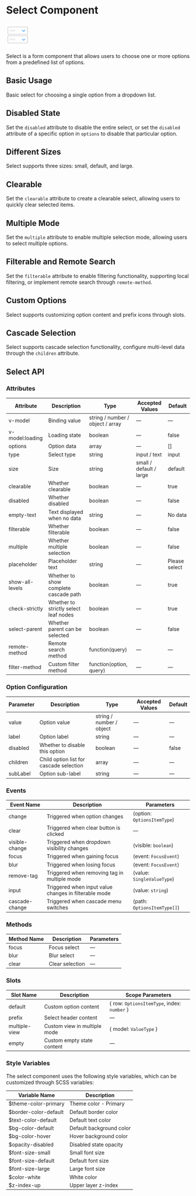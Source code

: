 <script setup lang="ts">
import selectBasic from '../examples/select/basic.vue'
import selectDisabled from '../examples/select/disabled.vue'
import selectSize from '../examples/select/size.vue'
import selectClearable from '../examples/select/clearable.vue'
import selectMultiple from '../examples/select/multiple.vue'
import selectFilterable from '../examples/select/filterable.vue'
import selectCustom from '../examples/select/custom.vue'
import selectCascade from '../examples/select/cascade.vue'
</script>

# Select Component

![Select Component](/components/select.png)

Select is a form component that allows users to choose one or more options from a predefined list of options.

## Basic Usage

Basic select for choosing a single option from a dropdown list.

<demo :component="selectBasic" name="select" examples="basic" />

## Disabled State

Set the `disabled` attribute to disable the entire select, or set the `disabled` attribute of a specific option in `options` to disable that particular option.

<demo :component="selectDisabled" name="select" examples="disabled" />

## Different Sizes

Select supports three sizes: small, default, and large.

<demo :component="selectSize" name="select" examples="size" />

## Clearable

Set the `clearable` attribute to create a clearable select, allowing users to quickly clear selected items.

<demo :component="selectClearable" name="select" examples="clearable" />

## Multiple Mode

Set the `multiple` attribute to enable multiple selection mode, allowing users to select multiple options.

<demo :component="selectMultiple" name="select" examples="multiple" />

## Filterable and Remote Search

Set the `filterable` attribute to enable filtering functionality, supporting local filtering, or implement remote search through `remote-method`.

<demo :component="selectFilterable" name="select" examples="filterable" />

## Custom Options

Select supports customizing option content and prefix icons through slots.

<demo :component="selectCustom" name="select" examples="custom" />

## Cascade Selection

Select supports cascade selection functionality, configure multi-level data through the `children` attribute.

<demo :component="selectCascade" name="select" examples="cascade" />

## Select API

### Attributes

| Attribute       | Description                    | Type                             | Accepted Values         | Default     |
| --------------- | ------------------------------ | -------------------------------- | ----------------------- | ----------- |
| v-model         | Binding value                  | string / number / object / array | —                       | —           |
| v-model:loading | Loading state                  | boolean                          | —                       | false       |
| options         | Option data                    | array                            | —                       | []          |
| type            | Select type                    | string                           | input / text            | input       |
| size            | Size                           | string                           | small / default / large | default     |
| clearable       | Whether clearable              | boolean                          | —                       | true        |
| disabled        | Whether disabled               | boolean                          | —                       | false       |
| empty-text      | Text displayed when no data    | string                           | —                       | No data     |
| filterable      | Whether filterable             | boolean                          | —                       | false       |
| multiple        | Whether multiple selection     | boolean                          | —                       | false       |
| placeholder     | Placeholder text               | string                           | —                       | Please select |
| show-all-levels | Whether to show complete cascade path | boolean                   | —                       | true        |
| check-strictly  | Whether to strictly select leaf nodes | boolean                | —                       | true        |
| select-parent   | Whether parent can be selected | boolean                          | —                       | false       |
| remote-method   | Remote search method           | function(query)                  | —                       | —           |
| filter-method   | Custom filter method           | function(option, query)          | —                       | —           |

### Option Configuration

| Parameter | Description                      | Type                     | Accepted Values | Default |
| --------- | -------------------------------- | ------------------------ | --------------- | ------- |
| value     | Option value                     | string / number / object | —               | —       |
| label     | Option label                     | string                   | —               | —       |
| disabled  | Whether to disable this option   | boolean                  | —               | false   |
| children  | Child option list for cascade selection | array              | —               | —       |
| subLabel  | Option sub-label                 | string                   | —               | —       |

### Events

| Event Name     | Description                      | Parameters                      |
| -------------- | -------------------------------- | ------------------------------- |
| change         | Triggered when option changes    | (option: `OptionsItemType`)     |
| clear          | Triggered when clear button is clicked | —                        |
| visible-change | Triggered when dropdown visibility changes | (visible: `boolean`)   |
| focus          | Triggered when gaining focus     | (event: `FocusEvent`)           |
| blur           | Triggered when losing focus      | (event: `FocusEvent`)           |
| remove-tag     | Triggered when removing tag in multiple mode | (value: `SingleValueType`) |
| input          | Triggered when input value changes in filterable mode | (value: `string`) |
| cascade-change | Triggered when cascade menu switches | (path: `OptionsItemType[]`) |

### Methods

| Method Name | Description | Parameters |
| ----------- | ----------- | ---------- |
| focus       | Focus select | —          |
| blur        | Blur select  | —          |
| clear       | Clear selection | —       |

### Slots

| Slot Name     | Description                    | Scope Parameters                            |
| ------------- | ------------------------------ | ------------------------------------------- |
| default       | Custom option content          | { row: `OptionsItemType`, index: `number` } |
| prefix        | Select header content          | —                                           |
| multiple-view | Custom view in multiple mode   | { model: `ValueType` }                      |
| empty         | Custom empty state content     | —                                           |

### Style Variables

The select component uses the following style variables, which can be customized through SCSS variables:

| Variable Name         | Description            |
| --------------------- | ---------------------- |
| $theme-color-primary  | Theme color - Primary  |
| $border-color-default | Default border color   |
| $text-color-default   | Default text color     |
| $bg-color-default     | Default background color |
| $bg-color-hover       | Hover background color |
| $opacity-disabled     | Disabled state opacity |
| $font-size-small      | Small font size        |
| $font-size-default    | Default font size      |
| $font-size-large      | Large font size        |
| $color-white          | White color            |
| $z-index-up           | Upper layer z-index    |
